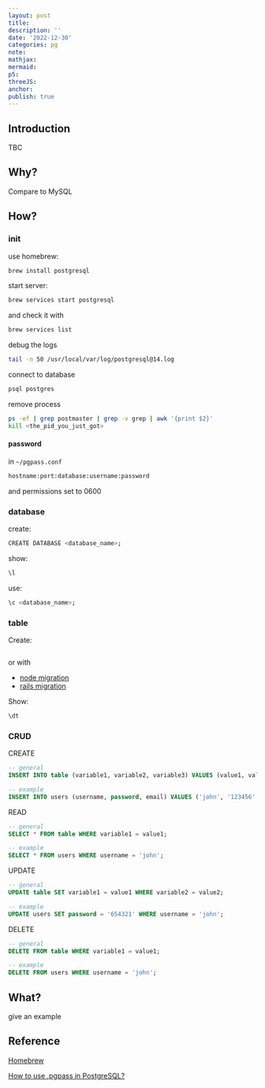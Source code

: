 ```yaml
---
layout: post
title:
description: ''
date: '2022-12-30'
categories: pg
note:
mathjax:
mermaid:
p5:
threeJS:
anchor:
publish: true
---
```


## Introduction

TBC

## Why?

Compare to MySQL

## How?

### init

use homebrew:

```bash
brew install postgresql
```

start server:

```bash
brew services start postgresql
```

and check it with

```bash
brew services list
```

debug the logs

```bash
tail -n 50 /usr/local/var/log/postgresql@14.log
```

connect to database

```bash
psql postgres
```

remove process

```bash
ps -ef | grep postmaster | grep -v grep | awk '{print $2}'
kill <the_pid_you_just_got>
```

#### password

in `~/pgpass.conf`

```bash
hostname:port:database:username:password
```

and permissions set to 0600

### database

create:

```bash
CREATE DATABASE <database_name>;
```

show:

```bash
\l
```

use:

```bash
\c <database_name>;
```

### table

Create:

```bash

```

or with

* [node migration]()
* [rails migration]()

Show:

```bash
\dt
```

### CRUD

CREATE

```SQL
-- general
INSERT INTO table (variable1, variable2, variable3) VALUES (value1, value2, value3);

-- example
INSERT INTO users (username, password, email) VALUES ('john', '123456', 'john@example.com');
```

READ

```SQL
-- general
SELECT * FROM table WHERE variable1 = value1;

-- example
SELECT * FROM users WHERE username = 'john';
```

UPDATE

```SQL
-- general
UPDATE table SET variable1 = value1 WHERE variable2 = value2;

-- example
UPDATE users SET password = '654321' WHERE username = 'john';
```

DELETE

```SQL
-- general
DELETE FROM table WHERE variable1 = value1;

-- example
DELETE FROM users WHERE username = 'john';
```

## What?

give an example

## Reference

[Homebrew](https://wiki.postgresql.org/wiki/Homebrew)

[How to use .pgpass in PostgreSQL?](https://tableplus.com/blog/2019/09/how-to-use-pgpass-in-postgresql.html)
